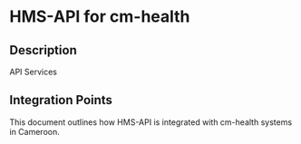 # HMS-API for cm-health

## Description

API Services

## Integration Points

This document outlines how HMS-API is integrated with cm-health systems in Cameroon.
